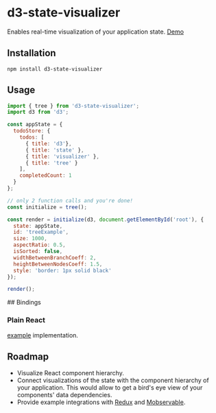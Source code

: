 d3-state-visualizer
===================
Enables real-time visualization of your application state. [Demo](http://romseguy.github.io/d3-state-visualizer)

## Installation

`npm install d3-state-visualizer`

## Usage

```javascript
import { tree } from 'd3-state-visualizer';
import d3 from 'd3';

const appState = {
  todoStore: {
    todos: [
      { title: 'd3'},
      { title: 'state' },
      { title: 'visualizer' },
      { title: 'tree' }
    ],
    completedCount: 1
  }
};

// only 2 function calls and you're done!
const initialize = tree();

const render = initialize(d3, document.getElementById('root'), {
  state: appState,
  id: 'treeExample',
  size: 1000,
  aspectRatio: 0.5,
  isSorted: false,
  widthBetweenBranchCoeff: 2,
  heightBetweenNodesCoeff: 1.5,
  style: 'border: 1px solid black'
});

render();
```

## Bindings

### Plain React

[example](https://github.com/romseguy/d3-state-visualizer/blob/boilerplate/components/Chart.js) implementation.

## Roadmap

* Visualize React component hierarchy.
* Connect visualizations of the state with the component hierarchy of your application. This would allow to get a bird's eye view of your components' data dependencies.
* Provide example integrations with [Redux](http://rackt.github.io/redux/index.html) and [Mobservable](http://mweststrate.github.io/mobservable/).
